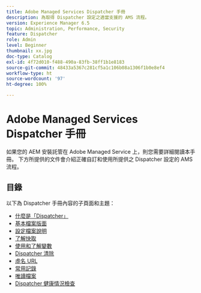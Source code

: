 ```yaml
---
title: Adobe Managed Services Dispatcher 手冊
description: 為取得 Dispatcher 設定之適當支援的 AMS 流程。
version: Experience Manager 6.5
topic: Administration, Performance, Security
feature: Dispatcher
role: Admin
level: Beginner
thumbnail: xx.jpg
doc-type: Catalog
exl-id: 4f72d010-f488-490a-83fb-38ff1b1e8183
source-git-commit: 48433a5367c281cf5a1c106b08a1306f1b0e8ef4
workflow-type: ht
source-wordcount: '97'
ht-degree: 100%

---
```


# Adobe Managed Services Dispatcher 手冊

如果您的 AEM 安裝託管在 Adobe Managed Service 上，則您需要詳細閱讀本手冊。
下方所提供的文件會介紹正確自訂和使用所提供之 Dispatcher 設定的 AMS 流程。

## 目錄

以下為 Dispatcher 手冊內容的子頁面和主題：

- [什麼是「Dispatcher」](./what-is-the-dispatcher.md)
- [基本檔案版面](./basic-file-layout.md)
- [設定檔案說明](./explanation-config-files.md)
- [了解快取](./understanding-cache.md)
- [使用和了解變數](./variables.md)
- [Dispatcher 清除](./disp-flushing.md)
- [虛名 URL](./disp-vanity-url.md)
- [常用記錄](./common-logs.md)
- [唯讀檔案](./immutable-files.md)
- [Dispatcher 健康情況檢查](./health-check.md)
